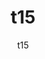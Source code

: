 ---
  audience: "primary"
  author: "t15"
  description: "t15"
  difficulty: "beginner"
  date_posted: "2020-06-06"
  osm_username: "t15"
  filename: "1591418014600-hydro.pdf"
  group: ""
  layout: "project"
  preparation_time: "one_hour"
  project_time: "less_than_one_hour"
  thumbnail: "1591418010279-boat_shoes.jpg"
  title: "t15"
  type: "field"
  url: "2020-06-06-408099"

---